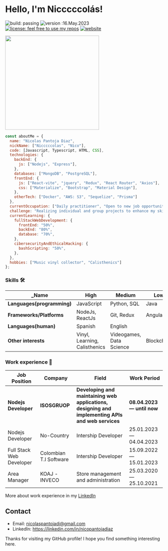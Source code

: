 # Hello, I'm Nicccccolás! 
![build: passing](https://img.shields.io/badge/build-passing-success) ![version :16.May.2023](https://img.shields.io/badge/version-16.May.2023-informational) [![license: feel free to use my repos](https://img.shields.io/badge/license-feel%20free%20to%20use%20my%20repos-success)](https://github.com/Nicccccolas) [![website](https://img.shields.io/badge/website-informational)](https://nicolaspantoja.netlify.app)

<img src="https://freight.cargo.site/w/450/i/4577c75a5321130c9d9162cda6949bef9a0317a8ff9ab8812b9a4d6601aa9b5f/Witch-Surprise-06.gif" width="300" >


```javascript
const aboutMe = {
  name: "Nicolas Pantoja Diaz",
  nickName: ["Nicccccolas", "Nico"],
  code: [Javascript, Typescript, HTML, CSS],
  technologies: {
    backEnd: {
      js: ["Nodejs", "Express"],
    },
    databases: ["MongoDB", "PostgreSQL"],  
    frontEnd: {
      js: ["React-vite", "jquery", "Redux", "React Router", "Axios"],
      css: ["Materialize", "Bootstrap", "Material Design"],
    },
    otherTech: ["Docker", "AWS: S3", "Sequelize", "Prisma"]
  },
  currentOccupation: ["Daily practitioner", "Open to new job opportunities", "Ready for any backend project"."],
  challenge: "Realizing individual and group projects to enhance my skills and become highly competent.",
  currentLearning: {
    fullStackWebDevelopment: {
      frontEnd: "50%",
      backEnd: "80%",
      database: "70%",
    },
    cibersecurityAndEthicalHacking: {
      bashScripting: "50%",
    },
  },
  hobbies: ["Music vinyl collector", "Calisthenics"]
};
```


### Skills 🛠️

| _Name                      | High                          | Medium             | Low                            |
| -------------------------- | ----------------------------- | ------------------ | ------------------------------ |
| **Languages(programming)** | JavaScript                    | Python, SQL        | Java                           |
| **Frameworks/Platforms**   | NodeJs, ReactJs               | Git, Redux         | Angular                        |
| **Languages(human)**       | Spanish                       | English            |                                |
| **Other interests**        | Vinyl, Learning, Calisthenics | Videogames, Data Science         | Blockchain       |






### Work experience 👔

| Job Position               | Company                 | Field                                 | Work Period                |
| -------------------------- | ----------------------- | ------------------------------------- | -------------------------- |
| **Nodejs Developer**       | **ISOSGRUOP**           | **Developing and maintaining web applications, designing and implementing APIs and web services**                 | **08.04.2023 — until now** |
| Nodejs Developer           | No-Country              | Intership Developer                   | 25.01.2023 — 04.04.2023    |
| Full Stack Web Developer   | Colombian T.I Software  | Intership Developer                   | 15.09.2022 — 15.01.2023    |
| Area Manager               | KOAJ -INVECO            | Store management and administration   | 25.03.2020 — 25.10.2021    |

More about work experience in my [LinkedIn](https://www.linkedin.com/in/nicopantojadiaz/)

## Contact
- Email: nicolaspantojadi@gmail.com
- LinkedIn: https://linkedin.com/in/nicopantojadiaz

Thanks for visiting my GitHub profile! I hope you find something interesting here.
